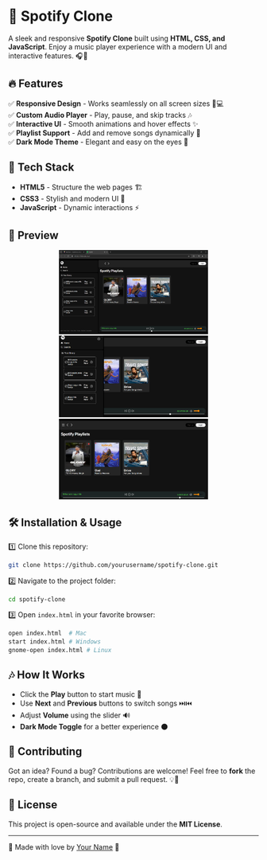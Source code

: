 # 🎵 Spotify Clone

A sleek and responsive **Spotify Clone** built using **HTML, CSS, and JavaScript**. Enjoy a music player experience with a modern UI and interactive features. 🎧🚀

## 🔥 Features

✅ **Responsive Design** - Works seamlessly on all screen sizes 📱💻  
✅ **Custom Audio Player** - Play, pause, and skip tracks 🎶  
✅ **Interactive UI** - Smooth animations and hover effects ✨  
✅ **Playlist Support** - Add and remove songs dynamically 📜  
✅ **Dark Mode Theme** - Elegant and easy on the eyes 🌙  

## 🚀 Tech Stack

- **HTML5** - Structure the web pages 🏗️
- **CSS3** - Stylish and modern UI 🎨
- **JavaScript** - Dynamic interactions ⚡

## 📸 Preview
<p align="center">
  <img src="Assets/SS1.png" alt="Spotify Clone Screenshot" width="300">
  <img src="Assets/SS2.png" alt="Spotify Clone Screenshot" width="300">
  <img src="Assets/SS3.png" alt="Spotify Clone Screenshot" width="300">
</p>


## 🛠️ Installation & Usage

1️⃣ Clone this repository:
```bash
git clone https://github.com/yourusername/spotify-clone.git
```

2️⃣ Navigate to the project folder:
```bash
cd spotify-clone
```

3️⃣ Open `index.html` in your favorite browser:
```bash
open index.html  # Mac
start index.html # Windows
gnome-open index.html # Linux
```

## 🎶 How It Works

- Click the **Play** button to start music 🎵
- Use **Next** and **Previous** buttons to switch songs ⏭️⏮️
- Adjust **Volume** using the slider 🔊
- **Dark Mode Toggle** for a better experience 🌑

## 🤝 Contributing

Got an idea? Found a bug? Contributions are welcome! Feel free to **fork** the repo, create a branch, and submit a pull request. 💡🔧

## 📜 License

This project is open-source and available under the **MIT License**.

---

💖 Made with love by [Your Name](https://github.com/yourusername) 🚀

